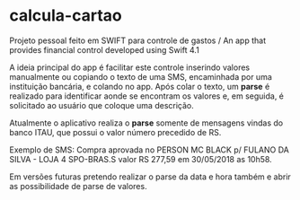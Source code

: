 # calcula-cartao
Projeto pessoal feito em SWIFT para controle de gastos / An app that provides financial control developed using Swift 4.1

A ideia principal do app é facilitar este controle inserindo valores manualmente ou copiando o texto de uma SMS, encaminhada por uma instituição bancária, e colando no app.
Após colar o texto, um <b>parse</b> é realizado para identificar aonde se encontram os valores e, em seguida, é solicitado ao usuário que coloque uma descrição.

Atualmente o aplicativo realiza o <b>parse</b> somente de mensagens vindas do banco ITAU, que possui o valor número precedido de RS. 

Exemplo de SMS:
Compra aprovada no PERSON MC BLACK p/ FULANO DA SILVA - LOJA 4 SPO-BRAS.S valor RS 277,59 em 30/05/2018 as 10h58.

Em versões futuras pretendo realizar o parse da data e hora também e abrir as possibilidade de parse de valores.
